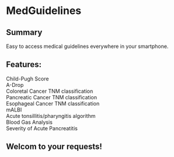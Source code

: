 # MedGuidelines
## Summary
Easy to access medical guidelines everywhere in your smartphone.

## Features:
Child-Pugh Score  
A-Drop  
Coloretal Cancer TNM classification  
Pancreatic Cancer TNM classification  
Esophageal Cancer TNM classification  
mALBI  
Acute tonsillitis/pharyngitis algorithm  
Blood Gas Analysis  
Severity of Acute Pancreatitis  

## Welcom to your requests! 
